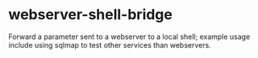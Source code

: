# webserver-shell-bridge
Forward a parameter sent to a webserver to a local shell; example usage include using sqlmap to test other services than webservers.
